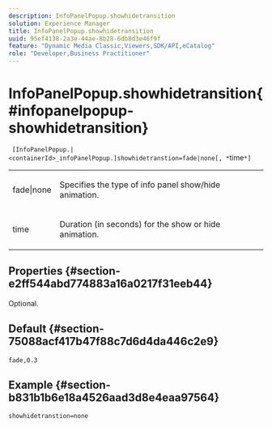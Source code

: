 ```yaml
---
description: InfoPanelPopup.showhidetransition
solution: Experience Manager
title: InfoPanelPopup.showhidetransition
uuid: 95ef4138-2a3e-44ae-8b28-6db8d3e46f9f
feature: "Dynamic Media Classic,Viewers,SDK/API,eCatalog"
role: "Developer,Business Practitioner"
---
```


# InfoPanelPopup.showhidetransition{#infopanelpopup-showhidetransition}

` [InfoPanelPopup.|<containerId>_infoPanelPopup.]showhidetranstion=fade|none[, *`time`*]`

<table id="table_863763B730A949AA8C0E11E6F8461E3A"> 
 <tbody> 
  <tr> 
   <td colname="col1"> <p><span class="codeph"> fade|none</span> </p> </td> 
   <td colname="col2"> <p> Specifies the type of info panel show/hide animation. </p> </td> 
  </tr> 
  <tr> 
   <td> <p> <span class="codeph"><span class="varname"> time</span></span> </p> </td> 
   <td> <p> Duration (in seconds) for the show or hide animation. </p> </td> 
  </tr> 
 </tbody> 
</table>

## Properties {#section-e2ff544abd774883a16a0217f31eeb44}

Optional.

## Default {#section-75088acf417b47f88c7d6d4da446c2e9}

`fade,0.3`

## Example {#section-b831b1b6e18a4526aad3d8e4eaa97564}

`showhidetranstion=none` 
